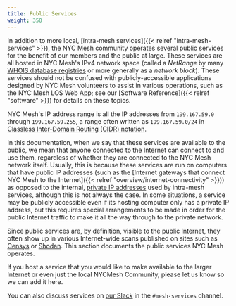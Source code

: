 ```yaml
---
title: Public Services
weight: 350
---
```


In addition to more local, [intra-mesh services]({{< relref "intra-mesh-services" >}}), the NYC Mesh community operates several public services for the benefit of our members and the public at large. These services are all hosted in NYC Mesh's IPv4 network space (called a *NetRange* by many [WHOIS database registries](https://en.wikipedia.org/wiki/WHOIS) or more generally as a *network block*). These services should not be confused with publicly-accessible applications designed by NYC Mesh volunteers to assist in various operations, such as the NYC Mesh LOS Web App; see our [Software Reference]({{< relref "software" >}}) for details on these topics.

NYC Mesh's IP address range is all the IP addresses from `199.167.59.0` through `199.167.59.255`, a range often written as `199.167.59.0/24` in [Classless Inter-Domain Routing (CIDR) notation](https://en.wikipedia.org/wiki/Classless_Inter-Domain_Routing).

In this documentation, when we say that these services are available to the public, we mean that anyone connected to the Internet can connect to and use them, regardless of whether they are connected to the NYC Mesh network itself. Usually, this is because these services are run on computers that have public IP addresses (such as the [Internet gateways that connect NYC Mesh to the Internet]({{< relref "overview/internet-connectivity" >}})) as opposed to the internal, [private IP addresses](https://en.wikipedia.org/wiki/IP_address#Private_addresses) used by intra-mesh services, although this is not always the case. In some situations, a service may be publicly accessible even if its hosting computer only has a private IP address, but this requires special arrangements to be made in order for the public Internet traffic to make it all the way through to the private network.

Since public services are, by definition, visible to the public Internet, they often show up in various Internet-wide scans published on sites such as [Censys](https://censys.io/ipv4?q=199.167.59.*) or [Shodan](https://www.shodan.io/search?query=%22199.167.59.*%22). This section documents the public services NYC Mesh operates.

If you host a service that you would like to make available to the larger Internet or even just the local NYCMesh Community, please let us know so we can add it here.

You can also discuss services on [our Slack](https://slack.nycmesh.net/) in the `#mesh-services` channel.
